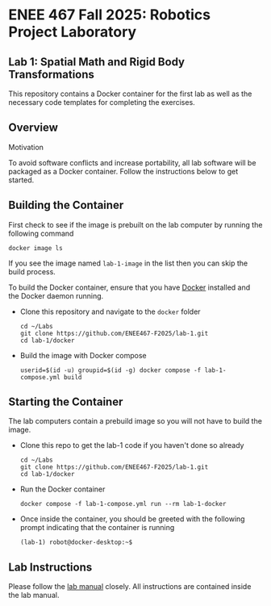 # ENEE 467 Fall 2025: Robotics Project Laboratory
## Lab 1: Spatial Math and Rigid Body Transformations

This repository contains a Docker container for the first lab as well as the necessary code templates for completing the exercises.

## Overview

Motivation

To avoid software conflicts and increase portability, all lab software will be packaged as a Docker container. Follow the instructions below to get started.

## Building the Container

First check to see if the image is prebuilt on the lab computer by running the following command
```
docker image ls
```
If you see the image named `lab-1-image` in the list then you can skip the build process.

To build the Docker container, ensure that you have [Docker](https://www.docker.com/get-started/) installed and the Docker daemon running.
* Clone this repository and navigate to the `docker` folder
    ```
    cd ~/Labs
    git clone https://github.com/ENEE467-F2025/lab-1.git
    cd lab-1/docker
    ```
* Build the image with Docker compose
    ```
    userid=$(id -u) groupid=$(id -g) docker compose -f lab-1-compose.yml build
    ```

## Starting the Container

The lab computers contain a prebuild image so you will not have to build the image.
* Clone this repo to get the lab-1 code if you haven't done so already
    ```
    cd ~/Labs
    git clone https://github.com/ENEE467-F2025/lab-1.git
    cd lab-1/docker
    ```
* Run the Docker container
    ```
    docker compose -f lab-1-compose.yml run --rm lab-1-docker
    ```
* Once inside the container, you should be greeted with the following prompt indicating that the container is running
    ```
    (lab-1) robot@docker-desktop:~$
    ```

## Lab Instructions

Please follow the [lab manual](Lab_1_Spatial_Math.pdf) closely. All instructions are contained inside the lab manual.